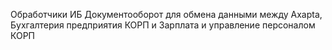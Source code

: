 Обработчики ИБ Документооборот для обмена данными между Axapta, Бухгалтерия предприятия КОРП и Зарплата и управление персоналом КОРП
